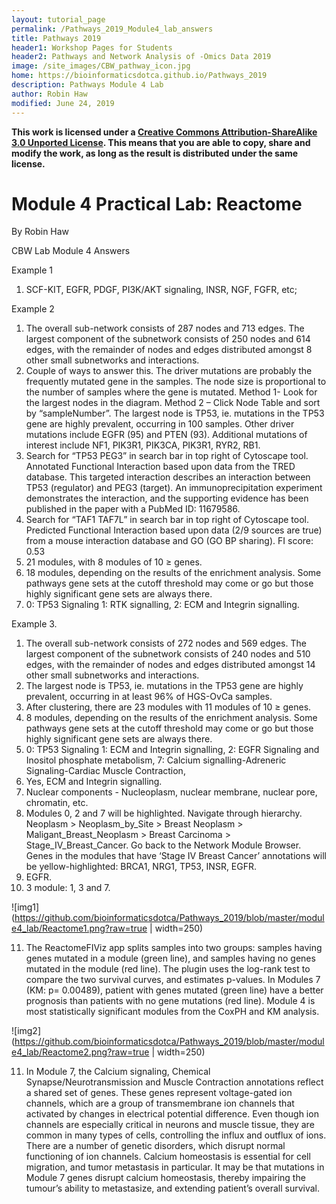 ```yaml
---
layout: tutorial_page
permalink: /Pathways_2019_Module4_lab_answers
title: Pathways 2019
header1: Workshop Pages for Students
header2: Pathways and Network Analysis of -Omics Data 2019
image: /site_images/CBW_pathway_icon.jpg
home: https://bioinformaticsdotca.github.io/Pathways_2019
description: Pathways Module 4 Lab
author: Robin Haw
modified: June 24, 2019
---
```


**This work is licensed under a [Creative Commons Attribution-ShareAlike 3.0 Unported License](http://creativecommons.org/licenses/by-sa/3.0/deed.en_US). This means that you are able to copy, share and modify the work, as long as the result is distributed under the same license.**

# Module 4 Practical Lab: Reactome

By Robin Haw

CBW Lab Module 4 Answers

Example 1
1.	SCF-KIT, EGFR, PDGF, PI3K/AKT signaling, INSR, NGF, FGFR, etc; 

Example 2
1.	The overall sub-network consists of 287 nodes and 713 edges. The largest component of the subnetwork consists of 250 nodes and 614 edges, with the remainder of nodes and edges distributed amongst 8 other small subnetworks and interactions.
2.	Couple of ways to answer this. The driver mutations are probably the frequently mutated gene in the samples. The node size is proportional to the number of samples where the gene is mutated. Method 1- Look for the largest nodes in the diagram. Method 2 – Click Node Table and sort by “sampleNumber”. The largest node is TP53, ie. mutations in the TP53 gene are highly prevalent, occurring in 100 samples. Other driver mutations include EGFR (95) and PTEN (93). Additional mutations of interest include NF1, PIK3R1, PIK3CA, PIK3R1, RYR2, RB1.
3.	Search for “TP53 PEG3” in search bar in top right of Cytoscape tool. Annotated Functional Interaction based upon data from the TRED database. This targeted interaction describes an interaction between TP53 (regulator) and PEG3 (target). An immunoprecipitation experiment demonstrates the interaction, and the supporting evidence has been published in the paper with a PubMed ID: 11679586.
4.	Search for “TAF1 TAF7L” in search bar in top right of Cytoscape tool. Predicted Functional Interaction based upon data (2/9 sources are true) from a mouse interaction database and GO (GO BP sharing). FI score: 0.53
5.	21 modules, with 8 modules of 10 ≥ genes.
6.	18 modules, depending on the results of the enrichment analysis. Some pathways gene sets at the cutoff threshold may come or go but those highly significant gene sets are always there.
7.	0: TP53 Signaling 1: RTK signalling, 2: ECM and Integrin signalling.


Example 3.
1.	The overall sub-network consists of 272 nodes and 569 edges. The largest component of the subnetwork consists of 240 nodes and 510 edges, with the remainder of nodes and edges distributed amongst 14 other small subnetworks and interactions.
2.	The largest node is TP53, ie. mutations in the TP53 gene are highly prevalent, occurring in at least 96% of HGS-OvCa samples.
3.	After clustering, there are 23 modules with 11 modules of 10 ≥ genes.
4.	8 modules, depending on the results of the enrichment analysis. Some pathways gene sets at the cutoff threshold may come or go but those highly significant gene sets are always there.
5.	0: TP53 Signaling 1: ECM and Integrin signalling, 2: EGFR Signaling and Inositol phosphate metabolism, 7: Calcium signalling-Adreneric Signaling-Cardiac Muscle Contraction,
6.	Yes, ECM and Integrin signalling.
7.	Nuclear components - Nucleoplasm, nuclear membrane, nuclear pore, chromatin, etc.
8.	Modules 0, 2 and 7 will be highlighted. Navigate through hierarchy. Neoplasm > Neoplasm_by_Site > Breast Neoplasm > Maligant_Breast_Neoplasm > Breast Carcinoma > Stage_IV_Breast_Cancer.  Go back to the Network Module Browser. Genes in the modules that have ‘Stage IV Breast Cancer’ annotations will be yellow-highlighted: BRCA1, NRG1, TP53, INSR, EGFR.
9.	EGFR.
10.	3 module: 1, 3 and 7.

 
![img1](https://github.com/bioinformaticsdotca/Pathways_2019/blob/master/module4_lab/Reactome1.png?raw=true | width=250)  

11.	The ReactomeFIViz app splits samples into two groups: samples having genes mutated in a module (green line), and samples having no genes mutated in the module (red line). The plugin uses the log-rank test to compare the two survival curves, and estimates p-values. In Modules 7 (KM:  p= 0.00489), patient with genes mutated (green line) have a better prognosis than patients with no gene mutations (red line). Module 4 is most statistically significant modules from the CoxPH and KM analysis. 
  
![img2](https://github.com/bioinformaticsdotca/Pathways_2019/blob/master/module4_lab/Reactome2.png?raw=true | width=250)   

11.	In Module 7, the Calcium signaling, Chemical Synapse/Neurotransmission and Muscle Contraction annotations reflect a shared set of genes. These genes represent voltage-gated ion channels, which are a group of transmembrane ion channels that activated by changes in electrical potential difference. Even though ion channels are especially critical in neurons and muscle tissue, they are common in many types of cells, controlling the influx and outflux of ions. There are a number of genetic disorders, which disrupt normal functioning of ion channels. Calcium homeostasis is essential for cell migration, and tumor metastasis in particular. It may be that mutations in Module 7 genes disrupt calcium homeostasis, thereby impairing the tumour’s ability to metastasize, and extending patient’s overall survival.


